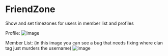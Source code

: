# FriendZone
Show and set timezones for users in member list and profiles

Profile:
![image](https://github.com/user-attachments/assets/103d2369-711c-45a0-aee5-be2fa790fb6d)

Member List: (in this image you can see a bug that needs fixing where clan tag just murders the username)
![image](https://github.com/user-attachments/assets/4bc53e6b-b733-4b0d-8c39-6766525c6d88)


